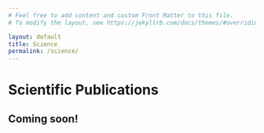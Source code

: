 ```yaml
---
# Feel free to add content and custom Front Matter to this file.
# To modify the layout, see https://jekyllrb.com/docs/themes/#overriding-theme-defaults

layout: default
title: Science
permalink: /science/
---
```


# Scientific Publications

## Coming soon!


<style>
  td, tr, table {
    border: none!important;
    background-color: #ffffff;
  }
</style>